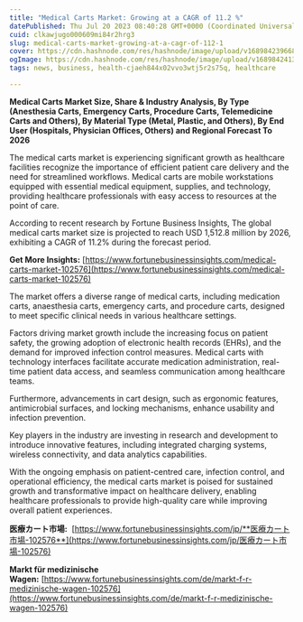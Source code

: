 ```yaml
---
title: "Medical Carts Market: Growing at a CAGR of 11.2 %"
datePublished: Thu Jul 20 2023 08:40:28 GMT+0000 (Coordinated Universal Time)
cuid: clkawjugo000609mi84r2hrg3
slug: medical-carts-market-growing-at-a-cagr-of-112-1
cover: https://cdn.hashnode.com/res/hashnode/image/upload/v1689842396686/e8e15d5e-9049-48c1-ab08-d57da9159d2b.png
ogImage: https://cdn.hashnode.com/res/hashnode/image/upload/v1689842413951/09aaaa2c-bf0a-4d27-b566-e98d4228a11a.png
tags: news, business, health-cjaeh844x02vvo3wtj5r2s75q, healthcare

---
```


**Medical Carts Market Size, Share & Industry Analysis, By Type (Anesthesia Carts, Emergency Carts, Procedure Carts, Telemedicine Carts and Others), By Material Type (Metal, Plastic, and Others), By End User (Hospitals, Physician Offices, Others) and Regional Forecast To 2026**  

The medical carts market is experiencing significant growth as healthcare facilities recognize the importance of efficient patient care delivery and the need for streamlined workflows. Medical carts are mobile workstations equipped with essential medical equipment, supplies, and technology, providing healthcare professionals with easy access to resources at the point of care.

According to recent research by Fortune Business Insights, The global medical carts market size is projected to reach USD 1,512.8 million by 2026, exhibiting a CAGR of 11.2% during the forecast period.

**Get More Insights:** [https://www.fortunebusinessinsights.com/medical-carts-market-102576](https://www.fortunebusinessinsights.com/medical-carts-market-102576)

The market offers a diverse range of medical carts, including medication carts, anaesthesia carts, emergency carts, and procedure carts, designed to meet specific clinical needs in various healthcare settings.

Factors driving market growth include the increasing focus on patient safety, the growing adoption of electronic health records (EHRs), and the demand for improved infection control measures. Medical carts with technology interfaces facilitate accurate medication administration, real-time patient data access, and seamless communication among healthcare teams.

Furthermore, advancements in cart design, such as ergonomic features, antimicrobial surfaces, and locking mechanisms, enhance usability and infection prevention.

Key players in the industry are investing in research and development to introduce innovative features, including integrated charging systems, wireless connectivity, and data analytics capabilities.

With the ongoing emphasis on patient-centred care, infection control, and operational efficiency, the medical carts market is poised for sustained growth and transformative impact on healthcare delivery, enabling healthcare professionals to provide high-quality care while improving overall patient experiences.

**医療カート市場:**  [https://www.fortunebusinessinsights.com/jp/​​​​​​​**医療カート市場-102576**](https://www.fortunebusinessinsights.com/jp/​​​​​​​医療カート市場-102576)

**Markt für medizinische Wagen:** [https://www.fortunebusinessinsights.com/de/markt-f-r-medizinische-wagen-102576](https://www.fortunebusinessinsights.com/de/markt-f-r-medizinische-wagen-102576)